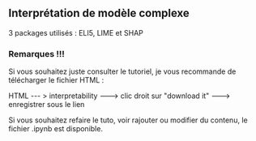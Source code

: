 ## Interprétation de modèle complexe 

3 packages utilisés : ELI5, LIME et SHAP

### Remarques !!! 

Si vous souhaitez juste consulter le tutoriel, je vous recommande de télécharger le fichier HTML : 

HTML --- > interpretability ---> clic droit sur "download it" ---> enregistrer sous le lien

Si vous souhaitez refaire le tuto, voir rajouter ou modifier du contenu, le fichier .ipynb est disponible.